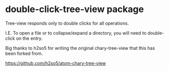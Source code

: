 # double-click-tree-view package

Tree-view responds only to double clicks for all operations.

I.E. To open a file or to collapse/expand a directory, you will need to double-click on the entry.

Big thanks to h2so5 for writing the original chary-tree-view that this has been forked from. 

https://github.com/h2so5/atom-chary-tree-view

